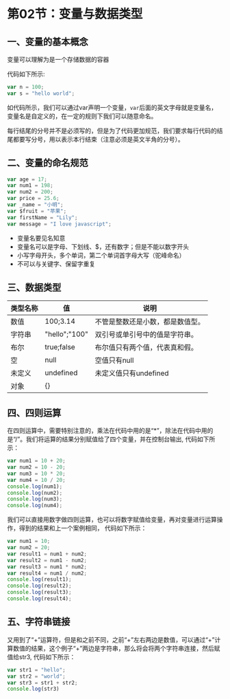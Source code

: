 # 第02节：变量与数据类型

## 一、变量的基本概念

变量可以理解为是一个存储数据的容器

代码如下所示:

``` js
var n = 100;
var s = "hello world";
```

如代码所示，我们可以通过var声明一个变量，`var`后面的英文字母就是变量名，变量名是自定义的，在一定的规则下我们可以随意命名。

每行结尾的分号并不是必须写的，但是为了代码更加规范，我们要求每行代码的结尾都要写分号，用以表示本行结束（注意必须是英文半角的分号）。

## 二、变量的命名规范

``` js
var age = 17;
var num1 = 198;
var num2 = 200;
var price = 25.6;
var _name = "小明";
var $fruit = "苹果";
var firstName = "Lily";
var message = "I love javascript";
```

* 变量名要见名知意
* 变量名可以是字母、下划线、$，还有数字；但是不能以数字开头
* 小写字母开头，多个单词，第二个单词首字母大写（驼峰命名）
* 不可以与关键字、保留字重复

## 三、数据类型

| 类型名称 | 值 | 说明 |
| --- | --- |---|
| 数值| 100;3.14 |不管是整数还是小数，都是数值型。|
| 字符串| "hello";"100" |双引号或单引号中的值是字符串。|
| 布尔| true;false |布尔值只有两个值，代表真和假。|
| 空| null |空值只有null|
| 未定义|undefined |未定义值只有undefined|
| 对象| {} ||

## 四、四则运算

在四则运算中，需要特别注意的，乘法在代码中用的是“*”，除法在代码中用的是“/”。我们将运算的结果分别赋值给了四个变量，并在控制台输出,
代码如下所示：

``` js
var num1 = 10 + 20;
var num2 = 10 - 20;
var num3 = 10 * 20;
var num4 = 10 / 20;
console.log(num1);
console.log(num2);
console.log(num3);
console.log(num4);
```

我们可以直接用数字做四则运算，也可以将数字赋值给变量，再对变量进行运算操作，得到的结果和上一个案例相同，
代码如下所示：

``` js
var num1 = 10;
var num2 = 20;
var result1 = num1 + num2;
var result2 = num1 - num2;
var result3 = num1 * num2;
var result4 = num1 / num2;
console.log(result1);
console.log(result2);
console.log(result3);
console.log(result4);
```

## 五、字符串链接

又用到了“+”运算符，但是和之前不同，之前“+”左右两边是数值，可以通过“+”计算数值的结果，这个例子“+”两边是字符串，那么将会将两个字符串连接，然后赋值给str3,
代码如下所示：

``` js
var str1 = "hello";
var str2 = "world";
var str3 = str1 + str2;
console.log(str3)
```
